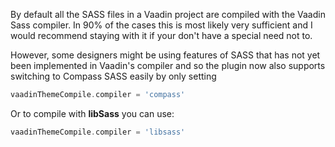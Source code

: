 By default all the SASS files in a Vaadin project are compiled with the Vaadin Sass compiler. In 90% of the cases this is most likely very sufficient and I would recommend staying with it if your don't have a special need not to.

However, some designers might be using features of SASS that has not yet been implemented in Vaadin's compiler and so the plugin now also supports switching to Compass SASS easily by only setting 

```groovy
vaadinThemeCompile.compiler = 'compass'
```

Or to compile with **libSass** you can use:

```groovy
vaadinThemeCompile.compiler = 'libsass'
```